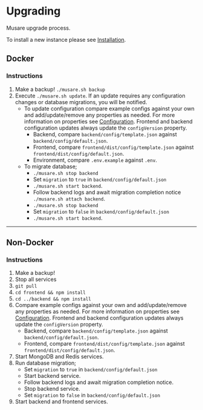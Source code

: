# Upgrading
Musare upgrade process.

To install a new instance please see [Installation](./Installation.md).

## Docker

### Instructions
1. Make a backup! `./musare.sh backup`
2. Execute `./musare.sh update`. If an update requires any configuration changes or database migrations, you will be notified.
    - To update configuration compare example configs against your own and add/update/remove any properties as needed. For more information on properties see [Configuration](./Configuration.md). Frontend and backend configuration updates always update the `configVersion` property.
        - Backend, compare `backend/config/template.json` against `backend/config/default.json`.
        - Frontend, compare `frontend/dist/config/template.json` against `frontend/dist/config/default.json`.
        - Environment, compare `.env.example` against `.env`.
    - To migrate database;
        - `./musare.sh stop backend`
        - Set `migration` to `true` in  `backend/config/default.json`
        - `./musare.sh start backend`.
        - Follow backend logs and await migration completion notice `./musare.sh attach backend`.
        - `./musare.sh stop backend`
        - Set `migration` to `false` in  `backend/config/default.json`
        - `./musare.sh start backend`.

---

## Non-Docker

### Instructions
1. Make a backup!
2. Stop all services
3. `git pull`
4. `cd frontend && npm install`
5. `cd ../backend && npm install`
6. Compare example configs against your own and add/update/remove any properties as needed. For more information on properties see [Configuration](./Configuration.md). Frontend and backend configuration updates always update the `configVersion` property.
    - Backend, compare `backend/config/template.json` against `backend/config/default.json`.
    - Frontend, compare `frontend/dist/config/template.json` against `frontend/dist/config/default.json`.
7. Start MongoDB and Redis services.
8. Run database migration;
    - Set `migration` to `true` in  `backend/config/default.json`
    - Start backend service.
    - Follow backend logs and await migration completion notice.
    - Stop backend service.
    - Set `migration` to `false` in  `backend/config/default.json`
9. Start backend and frontend services.
